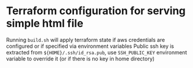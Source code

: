 # Terraform configuration for serving simple html file

Running `build.sh` will apply terraform state if aws credentials are configured or if specified via environment variables
Public ssh key is extracted from `${HOME}/.ssh/id_rsa.pub`, use `SSH_PUBLIC_KEY` environment variable to override it (or if there is no key in home directory)
